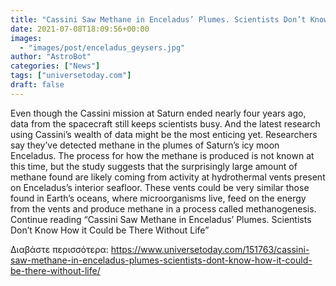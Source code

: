 ```yaml
---
title: "Cassini Saw Methane in Enceladus’ Plumes. Scientists Don’t Know How it Could be There Without Life"
date: 2021-07-08T18:09:56+00:00
images:
  - "images/post/enceladus_geysers.jpg"
author: "AstroBot"
categories: ["News"]
tags: ["universetoday.com"]
draft: false
---
```


Even though the Cassini mission at Saturn ended nearly four years ago, data from the spacecraft still keeps scientists busy. And the latest research using Cassini’s wealth of data might be the most enticing yet. Researchers say they’ve detected methane in the plumes of Saturn’s icy moon Enceladus. The process for how the methane is produced is not known at this time, but the study suggests that the surprisingly large amount of methane found are likely coming from activity at hydrothermal vents present on Enceladus’s interior seafloor. These vents could be very similar those found in Earth’s oceans, where microorganisms live, feed on the energy from the vents and produce methane in a process called methanogenesis. Continue reading “Cassini Saw Methane in Enceladus’ Plumes. Scientists Don’t Know How it Could be There Without Life” 

Διαβάστε περισσότερα: https://www.universetoday.com/151763/cassini-saw-methane-in-enceladus-plumes-scientists-dont-know-how-it-could-be-there-without-life/
